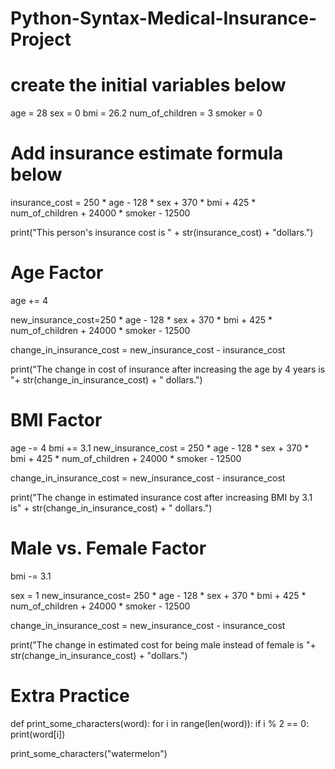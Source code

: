 # Python-Syntax-Medical-Insurance-Project


# create the initial variables below
age = 28
sex = 0
bmi = 26.2
num_of_children = 3
smoker = 0

# Add insurance estimate formula below
insurance_cost = 250 * age - 128 * sex + 370 * bmi + 425 * num_of_children + 24000 * smoker - 12500

print("This person's insurance cost is " + str(insurance_cost) + "dollars.")
# Age Factor

age += 4

new_insurance_cost=250 * age - 128 * sex + 370 * bmi + 425 * num_of_children + 24000 * smoker - 12500

change_in_insurance_cost = new_insurance_cost - insurance_cost

print("The change in cost of insurance after increasing the age by 4 years is "+ str(change_in_insurance_cost) + " dollars.")

# BMI Factor
age -= 4
bmi += 3.1
new_insurance_cost = 250 * age - 128 * sex + 370 * bmi + 425 * num_of_children + 24000 * smoker - 12500


change_in_insurance_cost = new_insurance_cost - insurance_cost

print("The change in estimated insurance cost after increasing BMI by 3.1 is" + str(change_in_insurance_cost) + " dollars.")

# Male vs. Female Factor
bmi -= 3.1

sex = 1
new_insurance_cost= 250 * age - 128 * sex + 370 * bmi + 425 * num_of_children + 24000 * smoker - 12500

change_in_insurance_cost = new_insurance_cost - insurance_cost

print("The change in estimated cost for being male instead of female is "+ str(change_in_insurance_cost) + "dollars.")



# Extra Practice






def print_some_characters(word):
  for i in range(len(word)):
    if i % 2 == 0:
      print(word[i])
 
print_some_characters("watermelon")